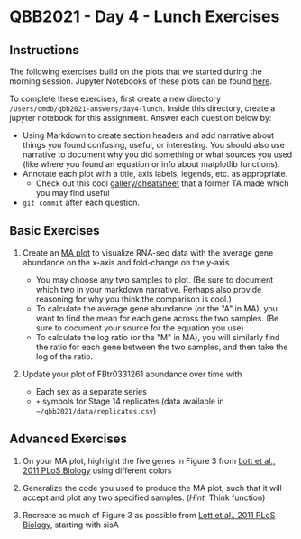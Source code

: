 # QBB2021 - Day 4 - Lunch Exercises

## Instructions

The following exercises build on the plots that we started during the morning session.  Jupyter Notebooks of these plots can be found [here](https://github.com/bxlab/qbb2021/tree/main/assignments/day4-lunch).

To complete these exercises, first create a new directory `/Users/cmdb/qbb2021-answers/day4-lunch`. Inside this directory, create a jupyter notebook for this assignment. Answer each question below by:

- Using Markdown to create section headers and add narrative about things you found confusing, useful, or interesting. You should also use narrative to document why you did something or what sources you used (like where you found an equation or info about matplotlib functions).
- Annotate each plot with a title, axis labels, legends, etc. as appropriate.
  - Check out this cool [gallery/cheatsheet](http://bxlab.github.io/cmdb-bootcamp/gallery/README.html) that a former TA made which you may find useful
- `git commit` after each question.

## Basic Exercises

1. Create an [MA plot](https://en.wikipedia.org/wiki/MA_plot) to visualize RNA-seq data with the average gene abundance on the x-axis and fold-change on the y-axis

    - You may choose any two samples to plot. (Be sure to document which two in your markdown narrative. Perhaps also provide reasoning for why you think the comparison is cool.)
    - To calculate the average gene abundance (or the "A" in MA), you want to find the mean for each gene across the two samples. (Be sure to document your source for the equation you use)
    - To calculate the log ratio (or the "M" in MA), you will similarly find the ratio for each gene between the two samples, and then take the log of the ratio.

1. Update your plot of FBtr0331261 abundance over time with

    - Each sex as a separate series
    - `+` symbols for Stage 14 replicates (data available in `~/qbb2021/data/replicates.csv`)

## Advanced Exercises

1. On your MA plot, highlight the five genes in Figure 3 from [Lott et al., 2011 PLoS Biology](https://journals.plos.org/plosbiology/article?id=10.1371/journal.pbio.1000590) using different colors

1. Generalize the code you used to produce the MA plot, such that it will accept and plot any two specified samples. (*Hint:* Think function)

1. Recreate as much of Figure 3 as possible from [Lott et al., 2011 PLoS Biology](https://journals.plos.org/plosbiology/article?id=10.1371/journal.pbio.1000590), starting with sisA